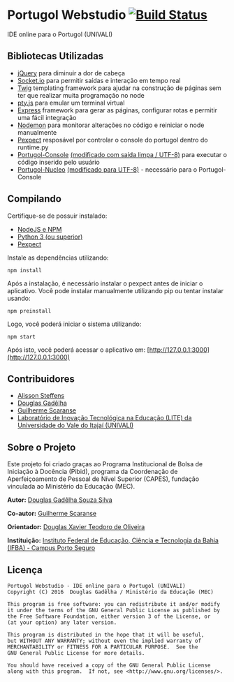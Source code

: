 # Portugol Webstudio [![Build Status](https://travis-ci.org/dgadelha/Portugol-Webstudio.svg?branch=master)](https://travis-ci.org/dgadelha/Portugol-Webstudio)
IDE online para o Portugol (UNIVALI)

## Bibliotecas Utilizadas
- [jQuery](https://jquery.com/) para diminuir a dor de cabeça
- [Socket.io](https://github.com/socketio/socket.io) para permitir saídas e interação em tempo real
- [Twig](https://twig.sensiolabs.org/) templating framework para ajudar na construção de páginas sem ter que realizar muita programação no node
- [pty.js](https://github.com/chjj/pty.js) para emular um terminal virtual
- [Express](http://expressjs.com/) framework para gerar as páginas, configurar rotas e permitir uma fácil integração
- [Nodemon](https://nodemon.io/) para monitorar alterações no código e reiniciar o node manualmente
- [Pexpect](https://pexpect.readthedocs.io) resposável por controlar o console do portugol dentro do runtime.py
- [Portugol-Console](https://github.com/UNIVALI-LITE/Portugol-Console) [(modificado com saída limpa / UTF-8)](https://github.com/dgadelha/Portugol-Console) para executar o código inserido pelo usuário
- [Portugol-Nucleo](https://github.com/UNIVALI-LITE/Portugol-Nucleo) [(modificado para UTF-8)](https://github.com/dgadelha/Portugol-Nucleo) - necessário para o Portugol-Console

## Compilando
Certifique-se de possuir instalado:
* [NodeJS e NPM](https://nodejs.org/en/download/)
* [Python 3 (ou superior)](https://www.python.org/downloads/)
* [Pexpect](https://pypi.python.org/pypi/pexpect)

Instale as dependências utilizando:

	npm install

Após a instalação, é necessário instalar o pexpect antes de iniciar o aplicativo. Você pode instalar manualmente utilizando pip ou tentar instalar usando:

	npm preinstall

Logo, você poderá iniciar o sistema utilizando:

	npm start

Após isto, você poderá acessar o aplicativo em: [http://127.0.0.1:3000](http://127.0.0.1:3000)

## Contribuidores
- [Alisson Steffens](https://github.com/AlissonSteffens)
- [Douglas Gadêlha](https://github.com/dgadelha)
- [Guilherme Scaranse](https://github.com/guiscaranse)
- [Laboratório de Inovação Tecnológica na Educação (LITE) da Universidade do Vale do Itajaí (UNIVALI)](https://github.com/UNIVALI-LITE)

## Sobre o Projeto
Este projeto foi criado graças ao Programa Institucional de Bolsa de Iniciação à Docência (Pibid), programa da Coordenação de Aperfeiçoamento de Pessoal de Nível Superior (CAPES), fundação vinculada ao Ministério da Educação (MEC).

**Autor:** [Douglas Gadêlha Souza Silva](mailto:douglas.gadelha@ifba.edu.br)

**Co-autor:** [Guilherme Scaranse](mailto:guilherme.scaranse@ifba.edu.br)

**Orientador:** [Douglas Xavier Teodoro de Oliveira](mailto:douglasteodoro@ifba.edu.br)

**Instituição:** [Instituto Federal de Educação, Ciência e Tecnologia da Bahia (IFBA) - Campus Porto Seguro](http://portoseguro.ifba.edu.br/)

## Licença
    Portugol Webstudio - IDE online para o Portugol (UNIVALI)
    Copyright (C) 2016  Douglas Gadêlha / Ministério da Educação (MEC)

    This program is free software: you can redistribute it and/or modify
    it under the terms of the GNU General Public License as published by
    the Free Software Foundation, either version 3 of the License, or
    (at your option) any later version.

    This program is distributed in the hope that it will be useful,
    but WITHOUT ANY WARRANTY; without even the implied warranty of
    MERCHANTABILITY or FITNESS FOR A PARTICULAR PURPOSE.  See the
    GNU General Public License for more details.

    You should have received a copy of the GNU General Public License
    along with this program.  If not, see <http://www.gnu.org/licenses/>.
